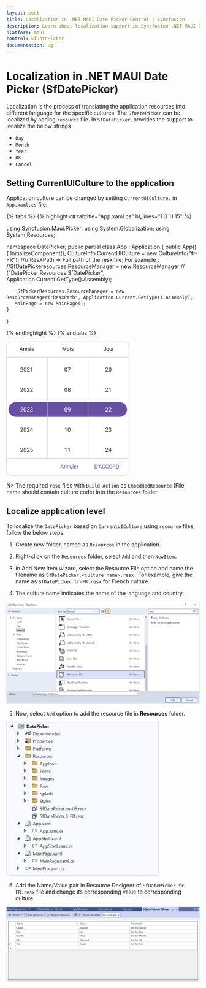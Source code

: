 ```yaml
---
layout: post
title: Localization in .NET MAUI Date Picker Control | Syncfusion
description: Learn about localization support in Syncfusion .NET MAUI Date Picker (SfDatePicker) control.
platform: maui
control: SfDatePicker
documentation: ug
---
```


# Localization in .NET MAUI Date Picker (SfDatePicker)

Localization is the process of translating the application resources into different language for the specific cultures. The `SfDatePicker` can be localized by adding `resource` file. In `SfDatePicker`, provides the support to localize the below strings

   * `Day`
   * `Month`
   * `Year`
   * `OK`
   * `Cancel`

## Setting CurrentUICulture to the application

Application culture can be changed by setting `CurrentUICulture.` in `App.xaml.cs` file.

{% tabs %}
{% highlight c# tabtitle="App.xaml.cs" hl_lines="1 3 11 15" %}

using Syncfusion.Maui.Picker;
using System.Globalization;
using System.Resources;

namespace DatePicker;
public partial class App : Application
{
	public App()
	{
		InitializeComponent();
		CultureInfo.CurrentUICulture = new CultureInfo("fr-FR");
      //// ResXPath => Full path of the resx file; For example : //SfDatePickeresources.ResourceManager = new ResourceManager
      // ("DatePicker.Resources.SfDatePicker", Application.Current.GetType().Assembly);

		SfPickerResources.ResourceManager = new ResourceManager("ResxPath", Application.Current.GetType().Assembly);
	   MainPage = new MainPage();
	}
}

{% endhighlight %}
{% endtabs %}

   ![Date picker localization in .NET MAUI Date Picker.](images/localization/maui-date-picker-localization.png)

N>
The required `resx` files with `Build Action` as `EmbeddedResource` (File name should contain culture code) into the `Resources` folder.

## Localize application level

To localize the `DatePicker` based on `CurrentUICulture` using `resource` files, follow the below steps.

   1. Create new folder, named as `Resources` in the application.

   2. Right-click on the `Resources` folder, select `Add` and then `NewItem.`

   3. In Add New Item wizard, select the Resource File option and name the filename as `SfDatePicker.<culture name>.resx.` For example, give the name as `SfDatePicker.fr-FR.resx` for French culture.

   4. The culture name indicates the name of the language and country.

   ![shows-the-name-of-resource-file-to-be-added-for-maui-date-picker](images/localization/shows-the-name-of-resource-file-to-be-added-for-maui-date-picker.png)

   5. Now, select `Add` option to add the resource file in **Resources** folder.

   ![shows-the-added-resource-file-for-french-language-in-maui-date-picker](images/localization/shows-the-added-resource-file-for-french-language-in-maui-date-picker.png)

   6. Add the Name/Value pair in Resource Designer of `SfDatePicker.fr-FR.resx` file and change its corresponding value to corresponding culture.

   ![shows-the-added-resource-file-name-value-pair-in-the-resource-designer-in-maui-date-picker](images/localization/shows-the-added-resource-file-name-value-pair-in-the-resource-designer-in-maui-date-picker.png)